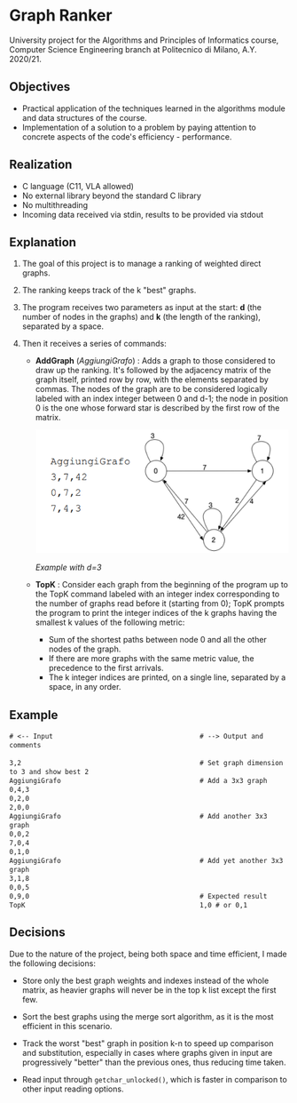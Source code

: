 # Graph Ranker

University project for the Algorithms and Principles of Informatics course, Computer Science Engineering branch at Politecnico di Milano, A.Y. 2020/21.

## Objectives

- Practical application of the techniques learned in the algorithms module and data structures of the course.
- Implementation of a solution to a problem by paying attention to concrete aspects of the code's efficiency - performance.

## Realization

- C language (C11, VLA allowed)
- No external library beyond the standard C library
- No multithreading
- Incoming data received via stdin, results to be provided via stdout

## Explanation

1. The goal of this project is to manage a ranking of weighted direct graphs.
2. The ranking keeps track of the k "best" graphs.
3. The program receives two parameters as input at the start: **d** (the number of nodes in the graphs) and **k** (the length of the ranking), separated by a space.
4. Then it receives a series of commands:

   - **AddGraph** (*AggiungiGrafo*) : Adds a graph to those considered to draw up the ranking. It's followed by the adjacency matrix of the graph itself, printed row by row, with the elements separated by commas. The nodes of the graph are to be considered logically labeled with an index integer between 0 and d-1; the node in position 0 is the one whose forward star is described by the first row of the matrix.

        ![Graph](assets/graph.png)

        *Example with d=3*
   - **TopK** : Consider each graph from the beginning of the program up to the TopK command
labeled with an integer index corresponding to the number of graphs read
before it (starting from 0); TopK prompts the program to print the integer indices of the k graphs having the smallest k values ​​of the following metric:

        - Sum of the shortest paths between node 0 and all the other nodes of the graph.
        - If there are more graphs with the same metric value, the precedence to the first arrivals.
        - The k integer indices are printed, on a single line, separated by a space, in any order.

## Example

```
# <-- Input                                     # --> Output and comments

3,2                                             # Set graph dimension to 3 and show best 2
AggiungiGrafo                                   # Add a 3x3 graph
0,4,3
0,2,0
2,0,0
AggiungiGrafo                                   # Add another 3x3 graph
0,0,2
7,0,4
0,1,0
AggiungiGrafo                                   # Add yet another 3x3 graph
3,1,8
0,0,5
0,9,0                                           # Expected result
TopK                                            1,0 # or 0,1
```

## Decisions

Due to the nature of the project, being both space and time efficient, I made the following decisions:

- Store only the best graph weights and indexes instead of the whole matrix, as heavier graphs will never be in the top k list except the first few.

- Sort the best graphs using the merge sort algorithm, as it is the most efficient in this scenario.

- Track the worst "best" graph in position k-n to speed up comparison and substitution, especially in cases where graphs given in input are progressively "better" than the previous ones, thus reducing time taken.

- Read input through `getchar_unlocked()`, which is faster in comparison to other input reading options.
